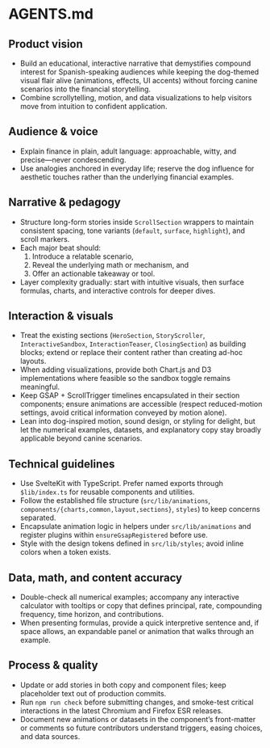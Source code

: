 # AGENTS.md

## Product vision
- Build an educational, interactive narrative that demystifies compound interest for Spanish-speaking audiences while keeping the dog-themed visual flair alive (animations, effects, UI accents) without forcing canine scenarios into the financial storytelling.
- Combine scrollytelling, motion, and data visualizations to help visitors move from intuition to confident application.

## Audience & voice
- Explain finance in plain, adult language: approachable, witty, and precise—never condescending.
- Use analogies anchored in everyday life; reserve the dog influence for aesthetic touches rather than the underlying financial examples.

## Narrative & pedagogy
- Structure long-form stories inside `ScrollSection` wrappers to maintain consistent spacing, tone variants (`default`, `surface`, `highlight`), and scroll markers.
- Each major beat should:  
  1. Introduce a relatable scenario,  
  2. Reveal the underlying math or mechanism, and  
  3. Offer an actionable takeaway or tool.
- Layer complexity gradually: start with intuitive visuals, then surface formulas, charts, and interactive controls for deeper dives.

## Interaction & visuals
- Treat the existing sections (`HeroSection`, `StoryScroller`, `InteractiveSandbox`, `InteractionTeaser`, `ClosingSection`) as building blocks; extend or replace their content rather than creating ad-hoc layouts.
- When adding visualizations, provide both Chart.js and D3 implementations where feasible so the sandbox toggle remains meaningful.
- Keep GSAP + ScrollTrigger timelines encapsulated in their section components; ensure animations are accessible (respect reduced-motion settings, avoid critical information conveyed by motion alone).
- Lean into dog-inspired motion, sound design, or styling for delight, but let the numerical examples, datasets, and explanatory copy stay broadly applicable beyond canine scenarios.

## Technical guidelines
- Use SvelteKit with TypeScript. Prefer named exports through `$lib/index.ts` for reusable components and utilities.
- Follow the established file structure (`src/lib/animations`, `components/{charts,common,layout,sections}`, `styles`) to keep concerns separated.
- Encapsulate animation logic in helpers under `src/lib/animations` and register plugins within `ensureGsapRegistered` before use.
- Style with the design tokens defined in `src/lib/styles`; avoid inline colors when a token exists.

## Data, math, and content accuracy
- Double-check all numerical examples; accompany any interactive calculator with tooltips or copy that defines principal, rate, compounding frequency, time horizon, and contributions.
- When presenting formulas, provide a quick interpretive sentence and, if space allows, an expandable panel or animation that walks through an example.

## Process & quality
- Update or add stories in both copy and component files; keep placeholder text out of production commits.
- Run `npm run check` before submitting changes, and smoke-test critical interactions in the latest Chromium and Firefox ESR releases.
- Document new animations or datasets in the component’s front-matter or comments so future contributors understand triggers, easing choices, and data sources.
